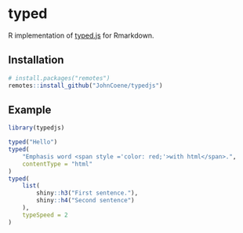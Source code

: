 # typed

R implementation of [typed.js](https://github.com/mattboldt/typed.js/) for Rmarkdown.

## Installation

```r
# install.packages("remotes")
remotes::install_github("JohnCoene/typedjs")
```

## Example

```r
library(typedjs)

typed("Hello")
typed(
	"Emphasis word <span style ='color: red;'>with html</span>.",
	contentType = "html"
)
typed(
	list(
		shiny::h3("First sentence."), 
		shiny::h4("Second sentence")
	), 
	typeSpeed = 2
)
```

